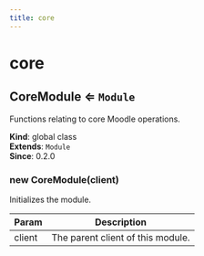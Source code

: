 ```yaml
---
title: core
---
```


# core

<a name="CoreModule"></a>

## CoreModule ⇐ <code>Module</code>
Functions relating to core Moodle operations.

**Kind**: global class  
**Extends**: <code>Module</code>  
**Since**: 0.2.0  
<a name="new_CoreModule_new"></a>

### new CoreModule(client)
Initializes the module.


| Param | Description |
| --- | --- |
| client | The parent client of this module. |

